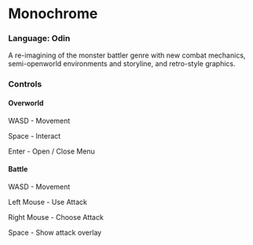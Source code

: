 
# Monochrome
### Language: Odin

A re-imagining of the monster battler genre with new combat mechanics, semi-openworld environments and storyline, and retro-style graphics.

### Controls
#### Overworld
WASD - Movement

Space - Interact

Enter - Open / Close Menu

#### Battle
WASD - Movement

Left Mouse - Use Attack

Right Mouse - Choose Attack

Space - Show attack overlay
